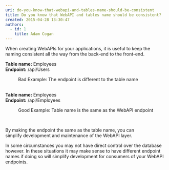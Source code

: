 ```yaml
---
uri: do-you-know-that-webapi-and-tables-name-should-be-consistent
title: Do you know that WebAPI and tables name should be consistent?
created: 2015-04-28 13:30:47
authors:
  - id: 1
    title: Adam Cogan
---
```





<span class='intro'> ​When creating WebAPIs for your applications, it is useful to keep the naming consistent all the way from the back-end to the front-end. </span>

<p class="ssw15-rteElement-GreyBox"><strong>Table name&#58;</strong> Employees<br><strong>Endpoint&#58;</strong> /api/Users<br></p><dd class="ssw15-rteElement-FigureBad">​Bad Example&#58; The endpoint is different to the table name<br></dd><div><br></div><p class="ssw15-rteElement-GreyBox"><strong>​Table name&#58;</strong> Employees<br><strong>Endpoint&#58;</strong> /api/Employees<br></p><div><dd class="ssw15-rteElement-FigureGood">​Good Example&#58; Table name is the same as the WebAPI endpoint</dd><p><br></p><p>By making the endpoint the same as the table name, you can simplify&#160;development&#160;and maintenance of the WebAPI layer.</p><p>In some circumstances you may not have direct control over the database however. In these situations it may make sense to have different endpoint names if doing so will simplify development for consumers of your WebAPI endpoints.​</p></div>


